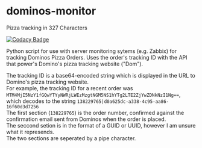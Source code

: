 # dominos-monitor
Pizza tracking in 327 Characters

[![Codacy Badge](https://api.codacy.com/project/badge/Grade/adb40e04e1b94837960073a2a8b9d010)](https://www.codacy.com/app/cyberjacob/dominos-monitor?utm_source=github.com&amp;utm_medium=referral&amp;utm_content=cyberjacob/dominos-monitor&amp;utm_campaign=Badge_Grade)


Python script for use with server monitoring sytems (e.g. Zabbix) for tracking Dominos Pizza Orders. 
Uses the order's tracking ID with the API that power's Domino's pizza tracking website ("Dom").


The tracking ID is a base64-encoded string which is displayed in the URL to Domino's pizza tracking website.  
For example, the tracking ID for a recent order was `MTM4MjI5NzY1fGQwYTYyNWRjLWEzMzgtNGM5NS1hYTg2LTE2ZjYwZDNkNzI1Ng==`, which decodes to the string `138229765|d0a625dc-a338-4c95-aa86-16f60d3d7256`  
The first section (`138229765`) is the order number, confirmed against the confirmation email sent from Dominos when the order is placed.  
The seccond setion is in the format of a GUID or UUID, however I am unsure what it represends.  
The two sections are seperated by a pipe character.
